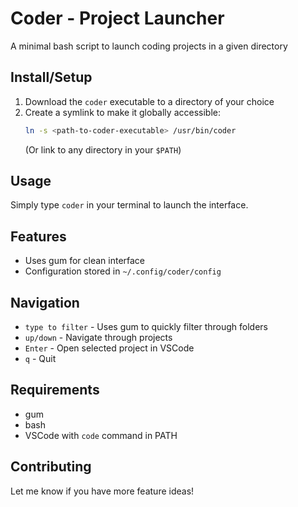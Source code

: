 # Coder - Project Launcher

A minimal bash script to launch coding projects in a given directory

## Install/Setup
1. Download the `coder` executable to a directory of your choice
2. Create a symlink to make it globally accessible:
    ```bash
    ln -s <path-to-coder-executable> /usr/bin/coder
    ```
    (Or link to any directory in your `$PATH`)

## Usage
Simply type `coder` in your terminal to launch the interface.

## Features

- Uses gum for clean interface
- Configuration stored in `~/.config/coder/config`

## Navigation

- `type to filter` - Uses gum to quickly filter through folders
- `up/down` - Navigate through projects
- `Enter` - Open selected project in VSCode
- `q` - Quit

## Requirements

- gum
- bash
- VSCode with `code` command in PATH 

## Contributing

Let me know if you have more feature ideas!